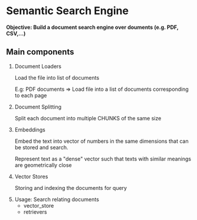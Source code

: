 <h1>Semantic Search Engine</h1>
<b>Objective: Build a document search engine over douments (e.g. PDF, CSV,...)</b>
<h2>Main components</h2>
<ol>
<li>
Document Loaders
<p>Load the file into list of documents</p>
<p>E.g: PDF documents => Load file into a list of documents corresponding to each page</p>
</li>
<li>
Document Splitting
<p>Split each document into multiple CHUNKS of the same size</p>
</li>
<li>
Embeddings
<p>Embed the text into vector of numbers in the same dimensions that can be stored and search.</p>
<p>Represent text as a "dense" vector such that texts with similar meanings are geometrically close</p>
</li>
<li>
Vector Stores
<p>Storing and indexing the documents for query</p>
</li>
<li>
Usage: Search relating documents
<ul>
<li>vector_store</li>
<li>retrievers</li>
</ul>
</li>
</ol>


